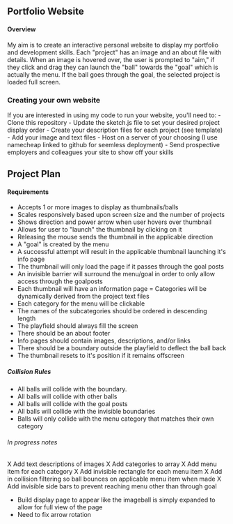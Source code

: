 ## Portfolio Website

#### Overview

My aim is to create an interactive personal website to display my portfolio and development skills.
Each "project" has an image and an about file with details. When an image is hovered over, the user is
prompted to "aim," if they click and drag they can launch the "ball" towards the "goal" which is actually the menu.
If the ball goes through the goal, the selected project is loaded full screen.

### Creating your own website

If you are interested in using my code to run your website, you'll need to:
    - Clone this repository
    - Update the sketch.js file to set your desired project display order
    - Create your description files for each project (see template)
    - Add your image and text files
    - Host on a server of your choosing (I use namecheap linked to github for seemless deployment)
    - Send prospective employers and colleagues your site to show off your skills

## Project Plan

#### Requirements

- Accepts 1 or more images to display as thumbnails/balls
- Scales responsively based upon screen size and the number of projects
- Shows direction and power arrow when user hovers over thumbnail
- Allows for user to "launch" the thumbnail by clicking on it
- Releasing the mouse sends the thumbnail in the applicable direction
- A "goal" is created by the menu
- A successful attempt will result in the applicable thumbnail launching it's info page
- The thumbnail will only load the page if it passes through the goal posts
- An invisible barrier will surround the menu/goal in order to only allow access through the goalposts
- Each thumbnail will have an information page
= Categories will be dynamically derived from the project text files
- Each category for the menu will be clickable
- The names of the subcategories should be ordered in descending length
- The playfield should always fill the screen
- There should be an about footer
- Info pages should contain images, descriptions, and/or links
- There should be a boundary outside the playfield to deflect the ball back
- The thumbnail resets to it's position if it remains offscreen

##### Collision Rules
- All balls will collide with the boundary.
- All balls will collide with other balls
- All balls will collide with the goal posts
- All balls will collide with the invisible boundaries
- Balls will only collide with the menu category that matches their own category

###### In progress notes
X Add text descriptions of images
X Add categories to array
X Add menu item for each category
X Add invisible rectangle for each menu item
X Add in collision filtering so ball bounces on applicable menu item when made
X Add invisible side bars to prevent reaching menu other than through goal
- Build display page to appear like the imageball is simply expanded to allow for full view of the page
- Need to fix arrow rotation